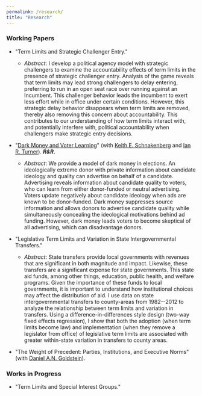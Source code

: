 ```yaml
---
permalink: /research/
title: "Research"
---
```


### Working Papers


* "Term Limits and Strategic Challenger Entry."
    * _Abstract_:  I develop a political agency model with strategic challengers to examine the accountability effects of term limits in the presence of strategic challenger entry. Analysis of the game reveals that term limits may lead strong challengers to delay entering, preferring to run in an open seat race over running against an Incumbent.  This challenger behavior leads the incumbent to exert less effort while in office under certain conditions.  However, this strategic delay behavior disappears when term limits are removed, thereby also removing this concern about accountability.  This contributes to our understanding of how term limits interact with, and potentially interfere with, political accountability when challengers make strategic entry decisions.

* "[Dark Money and Voter Learning](https://osf.io/preprints/socarxiv/r562d/)" (with [Keith E. Schnakenberg](https://sites.wustl.edu/keschnak/) and [Ian R. Turner](https://politicalscience.yale.edu/people/ian-turner)). ***R&R.***
    * _Abstract_:  We provide a model of dark money in elections. An ideologically extreme donor with private information about candidate ideology and quality can advertise on behalf of a candidate. Advertising reveals information about candidate quality to voters, who can learn from either donor-funded or neutral advertising. Voters update negatively about candidate ideology when ads are known to be donor-funded. Dark money suppresses source information and allows donors to advertise candidate quality while simultaneously concealing the ideological motivations behind ad funding. However, dark money leads voters to become skeptical of all advertising, which can disadvantage donors. 

* "Legislative Term Limits and Variation in State Intergovernmental Transfers."
    * _Abstract_:  State transfers provide local governments with revenues that are significant in both magnitude and impact.  Likewise, these transfers are a significant expense for state governments.  This state aid funds, among other things, education, public health, and welfare programs.  Given the importance of these funds to local governments, it is important to understand how institutional choices may affect the distribution of aid.  I use data on state intergovernmental transfers to county-areas from 1982--2012 to analyze the relationship between term limits and variation in transfers.  Using a difference-in-differences style design (two-way fixed effects regression), I show that both the adoption (when term limits become law) and implementation (when they remove a legislator from office) of legislative term limits are associated with greater within-state variation in transfers to county areas.

* "The Weight of Precedent: Parties, Institutions, and Executive Norms" (with [Daniel A.N. Goldstein](https://daniel-a-n-goldstein.com/)).


### Works in Progress

* "Term Limits and Special Interest Groups."
